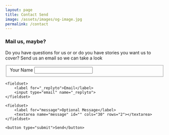 ```yaml
---
layout: page
title: Contact Send
image: /assets/images/og-image.jpg
permalink: /contact
---
```


<form action="https://formspree.io/sendpublication@gmail.com"
      method="POST">
      <h3 class="section-heading">Mail us, maybe?</h3>
      <p>
      	Do you have questions for us or or do you have stories you want us to cover? Send us an email so we can take a look
      </p>
    <fieldset>
    	<label for="name">Your Name</label>
    	<input type="text" name="name">
	</fieldset>

    <fieldset>
    	<label for="_replyto">Email</label>
    	<input type="email" name="_replyto">
	</fieldset>

    <fieldset>
    	<label for="message">Optional Message</label>
    	<textarea name="message" id="" cols="30" rows="2"></textarea>
    </fieldset>
    
    <button type="submit">Send</button>
</form>